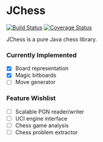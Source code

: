 # JChess

[![Build Status](https://travis-ci.org/ddobbelaere/jchess.svg?branch=master)](https://travis-ci.org/ddobbelaere/jchess)
[![Coverage Status](https://coveralls.io/repos/github/ddobbelaere/jchess/badge.svg?branch=master)](https://coveralls.io/github/ddobbelaere/jchess?branch=master)

JChess is a pure Java chess library.

### Currently Implemented

- [x] Board representation
- [x] Magic bitboards
- [ ] Move generator

### Feature Wishlist

- [ ] Scalable PGN reader/writer
- [ ] UCI engine interface
- [ ] Chess game analysis
- [ ] Chess problem extractor
